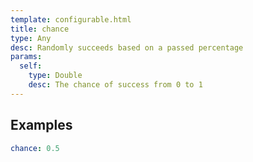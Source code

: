 ```yaml
---
template: configurable.html
title: chance
type: Any
desc: Randomly succeeds based on a passed percentage
params:
  self:
    type: Double
    desc: The chance of success from 0 to 1
---
```


## Examples

```yaml
chance: 0.5
```
